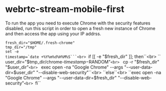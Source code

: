 webrtc-stream-mobile-first
==========================

To run the app you need to execute Chrome with the security features disabled, run this script in order to open a fresh new instance of Chrome and then access the app using your IP addrss.

``fresh_dir="$HOME/.fresh-chrome"``<br>
``tmp_dir="/tmp"``<br>
``set -e``<br>
``timestamp=`date +%Y%m%d%H%M%S```<br>
``if [[ -e "$fresh_dir" ]]; then``<br>
  `` user_dir="$tmp_dir/chrome-$timestamp-$RANDOM"``<br>
   `` cp -r "$fresh_dir" "$user_dir"``<br>
   `` exec open -na "Google Chrome" --args "--user-data-dir=$user_dir" "--disable-web-security"``<br>
``else``<br>
    ``exec open -na "Google Chrome" --args "--user-data-dir=$fresh_dir" "--disable-web-security"``<br>
``fi``<br>

